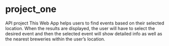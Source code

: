 # project_one
API project
This Web App helps users to find events based on their selected location. When the results are displayed, the user will have to select the desired event and then the selected event will show detailed info as well as the nearest breweries within the user’s location.
